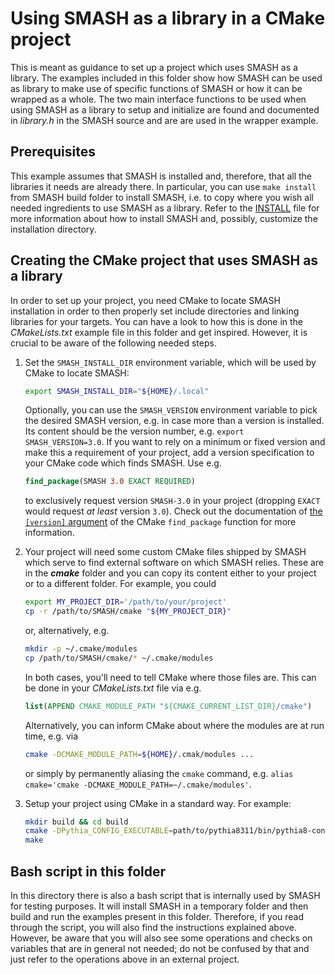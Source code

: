 # Using SMASH as a library in a CMake project

This is meant as guidance to set up a project which uses SMASH as a library.
The examples included in this folder show how SMASH can be used as library to make use of specific functions of SMASH or how it can be wrapped as a whole.
The two main interface functions to be used when using SMASH as a library to setup and initialize are found and documented in _library.h_ in the SMASH source and are are used in the wrapper example.

## Prerequisites

This example assumes that SMASH is installed and, therefore, that all the libraries it needs are already there.
In particular, you can use `make install` from SMASH build folder to install SMASH, i.e. to copy where you wish all needed ingredients to use SMASH as a library.
Refer to the [INSTALL](../../INSTALL.md) file for more information about how to install SMASH and, possibly, customize the installation directory.

## Creating the CMake project that uses SMASH as a library

In order to set up your project, you need CMake to locate SMASH installation in order to then properly set include directories and linking libraries for your targets.
You can have a look to how this is done in the _CMakeLists.txt_ example file in this folder and get inspired.
However, it is crucial to be aware of the following needed steps.

1. Set the `SMASH_INSTALL_DIR` environment variable, which will be used by CMake to locate SMASH:
   ```bash
   export SMASH_INSTALL_DIR="${HOME}/.local"
   ```
   Optionally, you can use the `SMASH_VERSION` environment variable to pick the desired SMASH version, e.g. in case more than a version is installed.
   Its content should be the version number, e.g. `export SMASH_VERSION=3.0`.
   If you want to rely on a minimum or fixed version and make this a requirement of your project, add a version specification to your CMake code which finds SMASH.
   Use e.g.
   ```cmake
   find_package(SMASH 3.0 EXACT REQUIRED)
   ```
   to exclusively request version `SMASH-3.0` in your project (dropping `EXACT` would request _at least_ version `3.0`).
   Check out the documentation of [the `[version]` argument](https://cmake.org/cmake/help/latest/command/find_package.html#basic-signature) of the CMake `find_package` function for more information.

2. Your project will need some custom CMake files shipped by SMASH which serve to find external software on which SMASH relies.
   These are in the ***cmake*** folder and you can copy its content either to your project or to a different folder.
   For example, you could
   ```bash
   export MY_PROJECT_DIR='/path/to/your/project'
   cp -r /path/to/SMASH/cmake "${MY_PROJECT_DIR}"
   ```
   or, alternatively, e.g.
   ```bash
   mkdir -p ~/.cmake/modules
   cp /path/to/SMASH/cmake/* ~/.cmake/modules
   ```
   In both cases, you'll need to tell CMake where those files are.
   This can be done in your _CMakeLists.txt_ file via e.g.
   ```cmake
   list(APPEND CMAKE_MODULE_PATH "${CMAKE_CURRENT_LIST_DIR}/cmake")
   ```
   Alternatively, you can inform CMake about where the modules are at run time, e.g. via
   ```bash
   cmake -DCMAKE_MODULE_PATH=${HOME}/.cmak/modules ...
   ```
   or simply by permanently aliasing the `cmake` command, e.g. `alias cmake='cmake -DCMAKE_MODULE_PATH=~/.cmake/modules'`.

3. Setup your project using CMake in a standard way. For example:
   ```bash
   mkdir build && cd build
   cmake -DPythia_CONFIG_EXECUTABLE=path/to/pythia8311/bin/pythia8-config "${MY_PROJECT_DIR}"
   make
   ```

## Bash script in this folder

In this directory there is also a bash script that is internally used by SMASH for testing purposes.
It will install SMASH in a temporary folder and then build and run the examples present in this folder.
Therefore, if you read through the script, you will also find the instructions explained above.
However, be aware that you will also see some operations and checks on variables that are in general not needed; do not be confused by that and just refer to the operations above in an external project.
